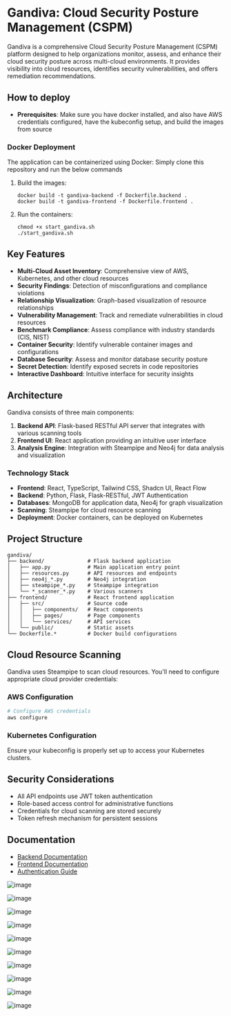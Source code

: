 # Gandiva: Cloud Security Posture Management (CSPM)

Gandiva is a comprehensive Cloud Security Posture Management (CSPM) platform designed to help organizations monitor, assess, and enhance their cloud security posture across multi-cloud environments. It provides visibility into cloud resources, identifies security vulnerabilities, and offers remediation recommendations.



## How to deploy
- **Prerequisites**: Make sure you have docker installed, and also have AWS credentials configured, have the kubeconfig setup, and build the images from source


### Docker Deployment

The application can be containerized using Docker: Simply clone this repository and run the below commands

1. Build the images:
   ```
   docker build -t gandiva-backend -f Dockerfile.backend .
   docker build -t gandiva-frontend -f Dockerfile.frontend .
   ```

2. Run the containers:
   ```
   chmod +x start_gandiva.sh
   ./start_gandiva.sh
   ```

## Key Features

- **Multi-Cloud Asset Inventory**: Comprehensive view of AWS, Kubernetes, and other cloud resources
- **Security Findings**: Detection of misconfigurations and compliance violations
- **Relationship Visualization**: Graph-based visualization of resource relationships
- **Vulnerability Management**: Track and remediate vulnerabilities in cloud resources
- **Benchmark Compliance**: Assess compliance with industry standards (CIS, NIST)
- **Container Security**: Identify vulnerable container images and configurations
- **Database Security**: Assess and monitor database security posture
- **Secret Detection**: Identify exposed secrets in code repositories
- **Interactive Dashboard**: Intuitive interface for security insights

## Architecture

Gandiva consists of three main components:

1. **Backend API**: Flask-based RESTful API server that integrates with various scanning tools
2. **Frontend UI**: React application providing an intuitive user interface
3. **Analysis Engine**: Integration with Steampipe and Neo4j for data analysis and visualization

### Technology Stack

- **Frontend**: React, TypeScript, Tailwind CSS, Shadcn UI, React Flow
- **Backend**: Python, Flask, Flask-RESTful, JWT Authentication
- **Databases**: MongoDB for application data, Neo4j for graph visualization
- **Scanning**: Steampipe for cloud resource scanning
- **Deployment**: Docker containers, can be deployed on Kubernetes

## Project Structure

```
gandiva/
├── backend/              # Flask backend application
│   ├── app.py            # Main application entry point
│   ├── resources.py      # API resources and endpoints
│   ├── neo4j_*.py        # Neo4j integration
│   ├── steampipe_*.py    # Steampipe integration
│   └── *_scanner_*.py    # Various scanners
├── frontend/             # React frontend application
│   ├── src/              # Source code
│   │   ├── components/   # React components
│   │   ├── pages/        # Page components
│   │   └── services/     # API services
│   └── public/           # Static assets
└── Dockerfile.*          # Docker build configurations
```


## Cloud Resource Scanning

Gandiva uses Steampipe to scan cloud resources. You'll need to configure appropriate cloud provider credentials:

### AWS Configuration

```bash
# Configure AWS credentials
aws configure
```

### Kubernetes Configuration

Ensure your kubeconfig is properly set up to access your Kubernetes clusters.

## Security Considerations

- All API endpoints use JWT token authentication
- Role-based access control for administrative functions
- Credentials for cloud scanning are stored securely
- Token refresh mechanism for persistent sessions

## Documentation

- [Backend Documentation](./backend/README.md)
- [Frontend Documentation](./frontend/README.md)
- [Authentication Guide](./frontend/README-AUTH.md)

![image](https://github.com/user-attachments/assets/e636a9d2-46aa-476b-92b6-2272378507fb)

![image](https://github.com/user-attachments/assets/f13f6ec5-dd32-4667-850e-a6c791e50af7)

![image](https://github.com/user-attachments/assets/ef22557e-018d-4ab6-a4d2-1a45a14f4b43)

![image](https://github.com/user-attachments/assets/9273ba0d-d202-4eb4-8d56-3f57a845bcc6)

![image](https://github.com/user-attachments/assets/0013c9fb-edb6-4abc-ab8d-c9c1e5881a61)

![image](https://github.com/user-attachments/assets/fdb15953-5b67-437b-a286-f02e37a07f15)

![image](https://github.com/user-attachments/assets/2d0cc619-ec66-4ea2-8be6-87a86e1e85e6)

![image](https://github.com/user-attachments/assets/41798c86-9a46-41c4-9fb9-a5b6d11389f3)

![image](https://github.com/user-attachments/assets/ebcef7bc-58ee-4b7d-949b-7543c6d46fae)

![image](https://github.com/user-attachments/assets/eb5063ef-53aa-491d-a840-80b5a47bddb3)








